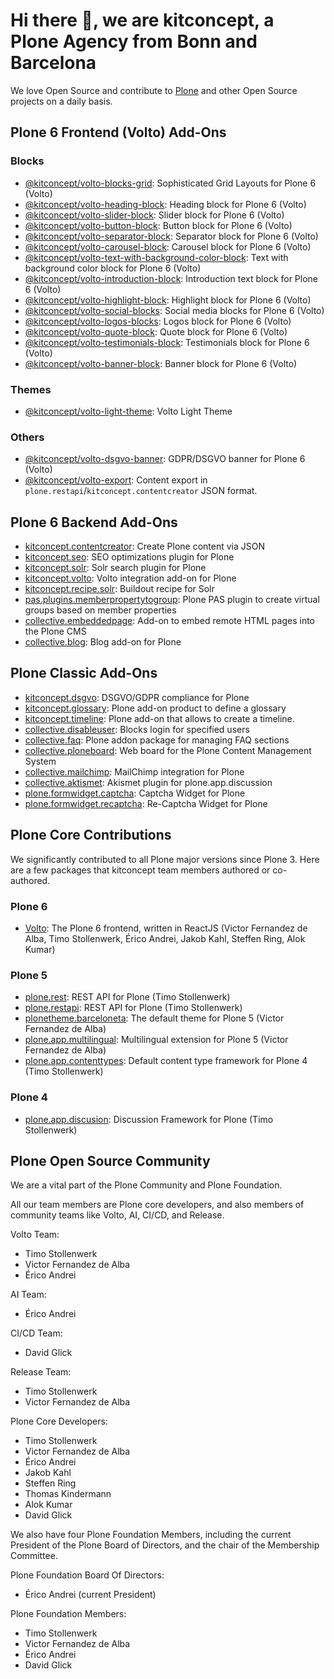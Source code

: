 # Hi there 👋, we are kitconcept, a Plone Agency from Bonn and Barcelona

We love Open Source and contribute to [Plone](https://plone.org) and other Open Source projects on a daily basis.

## Plone 6 Frontend (Volto) Add-Ons

### Blocks

* [@kitconcept/volto-blocks-grid](https://www.npmjs.com/package/@kitconcept/volto-blocks-grid): Sophisticated Grid Layouts for Plone 6 (Volto)
* [@kitconcept/volto-heading-block](https://www.npmjs.com/package/@kitconcept/volto-heading-block): Heading block for Plone 6 (Volto)
* [@kitconcept/volto-slider-block](https://www.npmjs.com/package/@kitconcept/volto-slider-block): Slider block for Plone 6 (Volto)
* [@kitconcept/volto-button-block](https://www.npmjs.com/package/@kitconcept/volto-button-block): Button block for Plone 6 (Volto)
* [@kitconcept/volto-separator-block](https://www.npmjs.com/package/@kitconcept/volto-separator-block): Separator block for Plone 6 (Volto)
* [@kitconcept/volto-carousel-block](https://www.npmjs.com/package/@kitconcept/volto-carousel-block): Carousel block for Plone 6 (Volto)
* [@kitconcept/volto-text-with-background-color-block](https://www.npmjs.com/package/@kitconcept/volto-text-with-background-color-block): Text with background color block for Plone 6 (Volto)
* [@kitconcept/volto-introduction-block](https://www.npmjs.com/package/@kitconcept/volto-introduction-block): Introduction text block for Plone 6 (Volto)
* [@kitconcept/volto-highlight-block](https://www.npmjs.com/package/@kitconcept/volto-highlight-block): Highlight block for Plone 6 (Volto)
* [@kitconcept/volto-social-blocks](https://www.npmjs.com/package/@kitconcept/volto-social-blocks): Social media blocks for Plone 6 (Volto)
* [@kitconcept/volto-logos-blocks](https://www.npmjs.com/package/@kitconcept/volto-logos-block): Logos block for Plone 6 (Volto)
* [@kitconcept/volto-quote-block](https://www.npmjs.com/package/@kitconcept/volto-quote-block): Quote block for Plone 6 (Volto)
* [@kitconcept/volto-testimonials-block](https://www.npmjs.com/package/@kitconcept/volto-testimonials-block): Testimonials block for Plone 6 (Volto)
* [@kitconcept/volto-banner-block](https://www.npmjs.com/package/@kitconcept/volto-banner-block): Banner block for Plone 6 (Volto)

### Themes

* [@kitconcept/volto-light-theme](https://www.npmjs.com/package/@kitconcept/volto-light-theme): Volto Light Theme

### Others

* [@kitconcept/volto-dsgvo-banner](https://www.npmjs.com/package/@kitconcept/volto-dsgvo-banner): GDPR/DSGVO banner for Plone 6 (Volto)
* [@kitconcept/volto-export](https://www.npmjs.com/package/@kitconcept/volto-export): Content export in  `plone.restapi`/`kitconcept.contentcreator` JSON format.

## Plone 6 Backend Add-Ons

* [kitconcept.contentcreator](https://pypi.org/project/kitconcept.contentcreator): Create Plone content via JSON
* [kitconcept.seo](https://pypi.org/project/kitconcept.seo): SEO optimizations plugin for Plone
* [kitconcept.solr](https://pypi.org/project/kitconcept.solr): Solr search plugin for Plone
* [kitconcept.volto](https://pypi.org/project/kitconcept.volto/): Volto integration add-on for Plone
* [kitconcept.recipe.solr](https://pypi.org/project/kitconcept.recipe.solr/): Buildout recipe for Solr
* [pas.plugins.memberpropertytogroup](https://pypi.org/project/pas.plugins.memberpropertytogroup/): Plone PAS plugin to create virtual groups based on member properties
* [collective.embeddedpage](https://pypi.org/project/collective.embeddedpage/): Add-on to embed remote HTML pages into the Plone CMS
* [collective.blog](https://pypi.org/project/collective.blog/): Blog add-on for Plone 

## Plone Classic Add-Ons

* [kitconcept.dsgvo](https://pypi.org/project/kitconcept.dsgvo): DSGVO/GDPR compliance for Plone
* [kitconcept.glossary](https://pypi.org/project/kitconcept.glossary/): Plone add-on product to define a glossary
* [kitconcept.timeline](https://pypi.org/project/kitconcept.timeline): Plone add-on that allows to create a timeline.
* [collective.disableuser](https://pypi.org/project/collective.disableuser/): Blocks login for specified users
* [collective.faq](https://pypi.org/project/collective.faq/): Plone addon package for managing FAQ sections
* [collective.ploneboard](https://pypi.org/project/collective.ploneboard/): Web board for the Plone Content Management System
* [collective.mailchimp](https://pypi.org/project/collective.mailchimp/): MailChimp integration for Plone
* [collective.aktismet](collective.akismet): Akismet plugin for plone.app.discussion
* [plone.formwidget.captcha](plone.formwidget.captcha): Captcha Widget for Plone
* [plone.formwidget.recaptcha](plone.formwidget.rcaptcha): Re-Captcha Widget for Plone

## Plone Core Contributions

We significantly contributed to all Plone major versions since Plone 3. Here are a few packages that kitconcept team members authored or co-authored.

### Plone 6

* [Volto](https://www.npmjs.com/package/@plone/volto): The Plone 6 frontend, written in ReactJS (Victor Fernandez de Alba, Timo Stollenwerk, Érico Andrei, Jakob Kahl, Steffen Ring, Alok Kumar)

### Plone 5

* [plone.rest](https://pypi.org/project/plone.rest/): REST API for Plone (Timo Stollenwerk)
* [plone.restapi](https://pypi.org/project/plone.restapi/): REST API for Plone (Timo Stollenwerk)
* [plonetheme.barceloneta](https://pypi.org/project/plonetheme.barceloneta/): The default theme for Plone 5 (Victor Fernandez de Alba)
* [plone.app.multilingual](https://pypi.org/project/plone.app.multilingual/): Multilingual extension for Plone 5 (Victor Fernandez de Alba)
* [plone.app.contenttypes](https://pypi.python.org/pypi/plone.app.contenttypes): Default content type framework for Plone 4 (Timo Stollenwerk)

### Plone 4

* [plone.app.discusion](https://pypi.org/project/plone.app.discussion/): Discussion Framework for Plone (Timo Stollenwerk)

## Plone Open Source Community

We are a vital part of the Plone Community and Plone Foundation.

All our team members are Plone core developers, and also members of community teams like Volto, AI, CI/CD, and Release.

Volto Team:

- Timo Stollenwerk
- Victor Fernandez de Alba
- Érico Andrei

AI Team:

- Érico Andrei

CI/CD Team:

- David Glick

Release Team:

- Timo Stollenwerk
- Victor Fernandez de Alba

Plone Core Developers:

- Timo Stollenwerk
- Victor Fernandez de Alba
- Érico Andrei
- Jakob Kahl
- Steffen Ring
- Thomas Kindermann
- Alok Kumar
- David Glick


We also have four Plone Foundation Members, including the current President of the  Plone Board of Directors, and the chair of the Membership Committee.

Plone Foundation Board Of Directors:

- Érico Andrei (current President)

Plone Foundation Members:

- Timo Stollenwerk
- Victor Fernandez de Alba
- Érico Andrei
- David Glick
